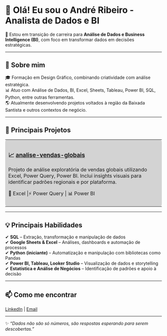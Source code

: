 # 👋 Olá! Eu sou o André Ribeiro - Analista de Dados e BI

🎯 Estou em transição de carreira para **Análise de Dados e Business Intelligence (BI)**, com foco em transformar dados em decisões estratégicas.

---

## 🚀 Sobre mim  
🎓 Formação em Design Gráfico, combinando criatividade com análise estratégica.  
📊 Atuo com Análise de Dados, BI, Excel, Sheets, Tableau, Power BI, SQL, Python, entre outras ferramentas.  
🌎 Atualmente desenvolvendo projetos voltados à região da Baixada Santista e outros contextos de negócio.

---

## 📌 Principais Projetos

<div align="center">

<table>
  <tr>
    <td style="background-color: #d3d3d3; padding: 10px; border-radius: 8px;">
      <h3>📈 <a href="https://github.com/andreribeirodata/analise-vendas-globais">analise-vendas-globais</a></h3>
      <p>Projeto de análise exploratória de vendas globais utilizando Excel, Power Query, Power BI. Inclui insights visuais para identificar padrões regionais e por plataforma.</p>
      
  📗 Excel |⚡ Power Query | 📊 Power BI
    </td>
  </tr>
</table>

</div>


---

## 💡 Principais Habilidades

✔ **SQL** – Extração, transformação e manipulação de dados  
✔ **Google Sheets & Excel** – Análises, dashboards e automação de processos  
✔ **Python (iniciante)** – Automatização e manipulação com bibliotecas como Pandas  
✔ **Power BI, Tableau, Looker Studio** – Visualização de dados e storytelling  
✔ **Estatística e Análise de Negócios** – Identificação de padrões e apoio à decisão

---

## 📫 Como me encontrar  
[LinkedIn](https://www.linkedin.com/in/andreribeiro-analytics/) | [Email](mailto:andreribeiro.analytics@gmail.com)

---

✨ _“Dados não são só números, são respostas esperando para serem descobertas.”_
